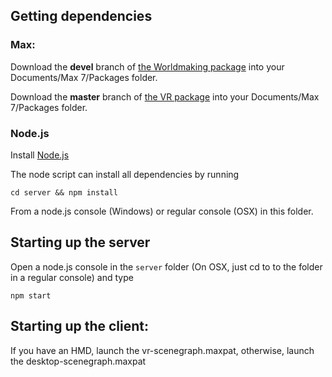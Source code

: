 ## Getting dependencies

### Max:

Download the **devel** branch of [the Worldmaking package](https://github.com/worldmaking/Max_Worldmaking_Package/tree/devel) into your Documents/Max 7/Packages folder.

Download the **master** branch of [the VR package](https://github.com/worldmaking/vr) into your Documents/Max 7/Packages folder.

### Node.js

Install [Node.js](https://nodejs.org/)

The node script can install all dependencies by running

```cd server && npm install```

From a node.js console (Windows) or regular console (OSX) in this folder. 

## Starting up the server

Open a node.js console in the ```server``` folder (On OSX, just cd to to the folder in a regular console) and type

```npm start```

## Starting up the client:

If you have an HMD, launch the vr-scenegraph.maxpat, otherwise, launch the desktop-scenegraph.maxpat



